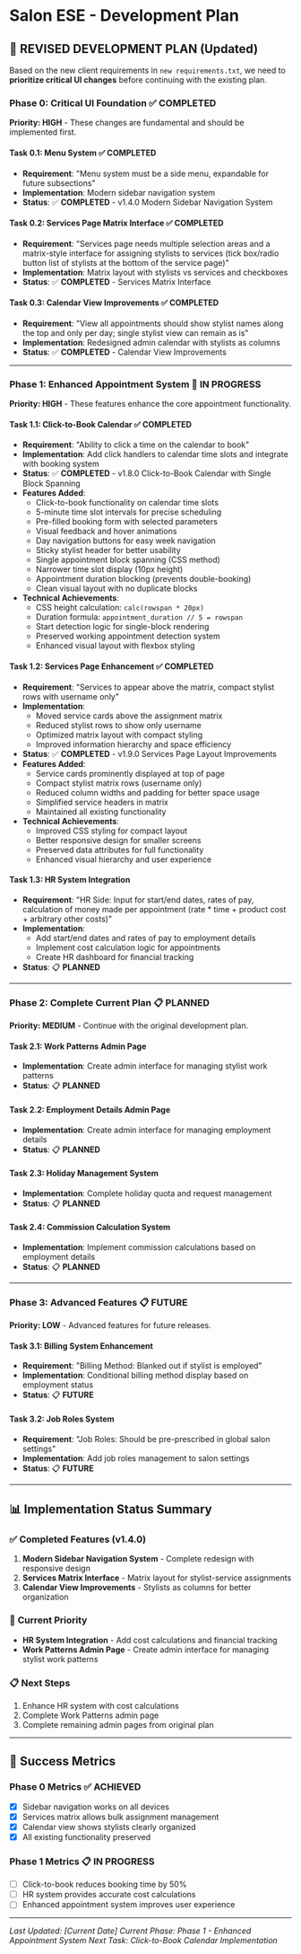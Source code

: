 # Salon ESE - Development Plan

## 🎯 **REVISED DEVELOPMENT PLAN** (Updated)

Based on the new client requirements in `new requirements.txt`, we need to **prioritize critical UI changes** before continuing with the existing plan.

### **Phase 0: Critical UI Foundation** ✅ **COMPLETED**

**Priority: HIGH** - These changes are fundamental and should be implemented first.

#### **Task 0.1: Menu System** ✅ **COMPLETED**
- **Requirement**: "Menu system must be a side menu, expandable for future subsections"
- **Implementation**: Modern sidebar navigation system
- **Status**: ✅ **COMPLETED** - v1.4.0 Modern Sidebar Navigation System

#### **Task 0.2: Services Page Matrix Interface** ✅ **COMPLETED**
- **Requirement**: "Services page needs multiple selection areas and a matrix-style interface for assigning stylists to services (tick box/radio button list of stylists at the bottom of the service page)"
- **Implementation**: Matrix layout with stylists vs services and checkboxes
- **Status**: ✅ **COMPLETED** - Services Matrix Interface

#### **Task 0.3: Calendar View Improvements** ✅ **COMPLETED**
- **Requirement**: "View all appointments should show stylist names along the top and only per day; single stylist view can remain as is"
- **Implementation**: Redesigned admin calendar with stylists as columns
- **Status**: ✅ **COMPLETED** - Calendar View Improvements

---

### **Phase 1: Enhanced Appointment System** 🔄 **IN PROGRESS**

**Priority: HIGH** - These features enhance the core appointment functionality.

#### **Task 1.1: Click-to-Book Calendar** ✅ **COMPLETED**
- **Requirement**: "Ability to click a time on the calendar to book"
- **Implementation**: Add click handlers to calendar time slots and integrate with booking system
- **Status**: ✅ **COMPLETED** - v1.8.0 Click-to-Book Calendar with Single Block Spanning
- **Features Added**:
  - Click-to-book functionality on calendar time slots
  - 5-minute time slot intervals for precise scheduling
  - Pre-filled booking form with selected parameters
  - Visual feedback and hover animations
  - Day navigation buttons for easy week navigation
  - Sticky stylist header for better usability
  - Single appointment block spanning (CSS method)
  - Narrower time slot display (10px height)
  - Appointment duration blocking (prevents double-booking)
  - Clean visual layout with no duplicate blocks
- **Technical Achievements**:
  - CSS height calculation: `calc(rowspan * 20px)`
  - Duration formula: `appointment_duration // 5 = rowspan`
  - Start detection logic for single-block rendering
  - Preserved working appointment detection system
  - Enhanced visual layout with flexbox styling

#### **Task 1.2: Services Page Enhancement** ✅ **COMPLETED**
- **Requirement**: "Services to appear above the matrix, compact stylist rows with username only"
- **Implementation**: 
  - Moved service cards above the assignment matrix
  - Reduced stylist rows to show only username
  - Optimized matrix layout with compact styling
  - Improved information hierarchy and space efficiency
- **Status**: ✅ **COMPLETED** - v1.9.0 Services Page Layout Improvements
- **Features Added**:
  - Service cards prominently displayed at top of page
  - Compact stylist matrix rows (username only)
  - Reduced column widths and padding for better space usage
  - Simplified service headers in matrix
  - Maintained all existing functionality
- **Technical Achievements**:
  - Improved CSS styling for compact layout
  - Better responsive design for smaller screens
  - Preserved data attributes for full functionality
  - Enhanced visual hierarchy and user experience

#### **Task 1.3: HR System Integration**
- **Requirement**: "HR Side: Input for start/end dates, rates of pay, calculation of money made per appointment (rate * time + product cost + arbitrary other costs)"
- **Implementation**: 
  - Add start/end dates and rates of pay to employment details
  - Implement cost calculation logic for appointments
  - Create HR dashboard for financial tracking
- **Status**: 📋 **PLANNED**

---

### **Phase 2: Complete Current Plan** 📋 **PLANNED**

**Priority: MEDIUM** - Continue with the original development plan.

#### **Task 2.1: Work Patterns Admin Page**
- **Implementation**: Create admin interface for managing stylist work patterns
- **Status**: 📋 **PLANNED**

#### **Task 2.2: Employment Details Admin Page**
- **Implementation**: Create admin interface for managing employment details
- **Status**: 📋 **PLANNED**

#### **Task 2.3: Holiday Management System**
- **Implementation**: Complete holiday quota and request management
- **Status**: 📋 **PLANNED**

#### **Task 2.4: Commission Calculation System**
- **Implementation**: Implement commission calculations based on employment details
- **Status**: 📋 **PLANNED**

---

### **Phase 3: Advanced Features** 📋 **FUTURE**

**Priority: LOW** - Advanced features for future releases.

#### **Task 3.1: Billing System Enhancement**
- **Requirement**: "Billing Method: Blanked out if stylist is employed"
- **Implementation**: Conditional billing method display based on employment status
- **Status**: 📋 **FUTURE**

#### **Task 3.2: Job Roles System**
- **Requirement**: "Job Roles: Should be pre-prescribed in global salon settings"
- **Implementation**: Add job roles management to salon settings
- **Status**: 📋 **FUTURE**

---

## 📊 **Implementation Status Summary**

### ✅ **Completed Features (v1.4.0)**
1. **Modern Sidebar Navigation System** - Complete redesign with responsive design
2. **Services Matrix Interface** - Matrix layout for stylist-service assignments
3. **Calendar View Improvements** - Stylists as columns for better organization

### 🔄 **Current Priority**
- **HR System Integration** - Add cost calculations and financial tracking
- **Work Patterns Admin Page** - Create admin interface for managing stylist work patterns

### 📋 **Next Steps**
1. Enhance HR system with cost calculations
2. Complete Work Patterns admin page
3. Complete remaining admin pages from original plan

---

## 🎯 **Success Metrics**

### **Phase 0 Metrics** ✅ **ACHIEVED**
- [x] Sidebar navigation works on all devices
- [x] Services matrix allows bulk assignment management
- [x] Calendar view shows stylists clearly organized
- [x] All existing functionality preserved

### **Phase 1 Metrics** 📋 **IN PROGRESS**
- [ ] Click-to-book reduces booking time by 50%
- [ ] HR system provides accurate cost calculations
- [ ] Enhanced appointment system improves user experience

---

*Last Updated: [Current Date]*
*Current Phase: Phase 1 - Enhanced Appointment System*
*Next Task: Click-to-Book Calendar Implementation* 